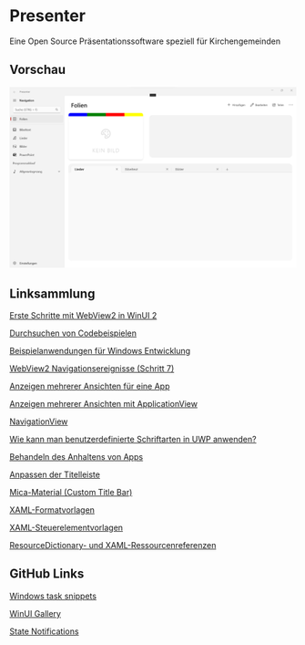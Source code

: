 # Presenter
Eine Open Source Präsentationssoftware speziell für Kirchengemeinden

## Vorschau
<img alt="Presenter Anwendung" src="https://github.com/cubekon/Presenter/blob/main/images/presenter_aschkelon.png?raw=true" width="720">

## Linksammlung
[Erste Schritte mit WebView2 in WinUI 2](https://docs.microsoft.com/de-de/microsoft-edge/webview2/get-started/winui2)

[Durchsuchen von Codebeispielen](https://docs.microsoft.com/de-DE/samples/browse/)

[Beispielanwendungen für Windows Entwicklung](https://docs.microsoft.com/de-de/windows/apps/get-started/samples)

[WebView2 Navigationsereignisse (Schritt 7)](https://docs.microsoft.com/de-de/microsoft-edge/webview2/get-started/winui)

[Anzeigen mehrerer Ansichten für eine App](https://docs.microsoft.com/de-de/windows/apps/design/layout/show-multiple-views)

[Anzeigen mehrerer Ansichten mit ApplicationView](https://docs.microsoft.com/de-de/windows/apps/design/layout/application-view)

[NavigationView](https://docs.microsoft.com/de-de/windows/apps/design/controls/navigationview)

[Wie kann man benutzerdefinierte Schriftarten in UWP anwenden?](https://stackoverflow.com/questions/23971356/how-to-use-a-custom-font-with-windows-universal-app)

[Behandeln des Anhaltens von Apps](https://docs.microsoft.com/de-de/windows/uwp/launch-resume/suspend-an-app)

[Anpassen der Titelleiste](https://docs.microsoft.com/de-de/windows/apps/develop/title-bar)

[Mica-Material (Custom Title Bar)](https://docs.microsoft.com/de-de/windows/apps/design/style/mica)

[XAML-Formatvorlagen](https://docs.microsoft.com/de-de/windows/apps/design/style/xaml-styles)

[XAML-Steuerelementvorlagen](https://docs.microsoft.com/de-de/windows/apps/design/style/xaml-control-templates)

[ResourceDictionary- und XAML-Ressourcenreferenzen](https://docs.microsoft.com/de-de/windows/apps/design/style/xaml-resource-dictionary)

## GitHub Links
[Windows task snippets](https://github.com/Microsoft/Windows-task-snippets)

[WinUI Gallery](https://github.com/microsoft/WinUI-Gallery)

[State Notifications](https://github.com/microsoft/WindowsAppSDK-Samples/blob/main/Samples/AppLifecycle/StateNotifications/cs-winui-packaged/CsWinUiDesktopState/CsWinUiDesktopState/MainWindow.xaml.cs)